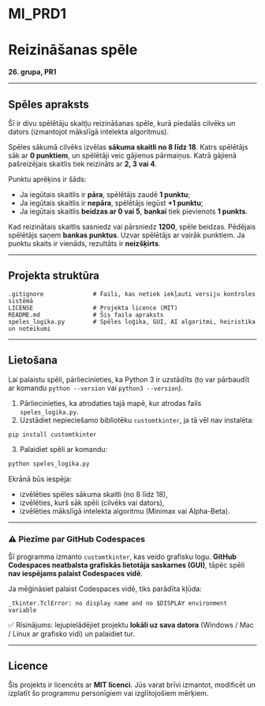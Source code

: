 # MI_PRD1

# Reizināšanas spēle

**26. grupa, PR1**

---

## Spēles apraksts

Šī ir divu spēlētāju skaitļu reizināšanas spēle, kurā piedalās cilvēks un dators (izmantojot mākslīgā intelekta algoritmus).

Spēles sākumā cilvēks izvēlas **sākuma skaitli no 8 līdz 18**. Katrs spēlētājs sāk ar **0 punktiem**, un spēlētāji veic gājienus pārmaiņus. Katrā gājienā pašreizējais skaitlis tiek reizināts ar **2, 3 vai 4**.

Punktu aprēķins ir šāds:
- Ja iegūtais skaitlis ir **pāra**, spēlētājs zaudē **1 punktu**;
- Ja iegūtais skaitlis ir **nepāra**, spēlētājs iegūst **+1 punktu**;
- Ja iegūtais skaitlis **beidzas ar 0 vai 5**, **bankai** tiek pievienots **1 punkts**.

Kad reizinātais skaitlis sasniedz vai pārsniedz **1200**, spēle beidzas. Pēdējais spēlētājs saņem **bankas punktus**. Uzvar spēlētājs ar vairāk punktiem. Ja punktu skaits ir vienāds, rezultāts ir **neizšķirts**.

---

## Projekta struktūra

```
.gitignore              # Faili, kas netiek iekļauti versiju kontroles sistēmā
LICENSE                 # Projekta licence (MIT)
README.md               # Šis faila apraksts
speles_logika.py        # Spēles loģika, GUI, AI algoritmi, heiristika un noteikumi
```

---

## Lietošana

Lai palaistu spēli, pārliecinieties, ka Python 3 ir uzstādīts (to var pārbaudīt ar komandu `python --version` vai `python3 --version`).

1. Pārliecinieties, ka atrodaties tajā mapē, kur atrodas fails `speles_logika.py`.
2. Uzstādiet nepieciešamo bibliotēku `customtkinter`, ja tā vēl nav instalēta:

```bash
pip install customtkinter
```

3. Palaidiet spēli ar komandu:

```bash
python speles_logika.py
```

Ekrānā būs iespēja:
- izvēlēties spēles sākuma skaitli (no 8 līdz 18),
- izvēlēties, kurš sāk spēli (cilvēks vai dators),
- izvēlēties mākslīgā intelekta algoritmu (Minimax vai Alpha-Beta).

---

### ⚠️ Piezīme par GitHub Codespaces

Šī programma izmanto `customtkinter`, kas veido grafisku logu. **GitHub Codespaces neatbalsta grafiskās lietotāja saskarnes (GUI)**, tāpēc spēli **nav iespējams palaist Codespaces vidē**.

Ja mēģināsiet palaist Codespaces vidē, tiks parādīta kļūda:

```
_tkinter.TclError: no display name and no $DISPLAY environment variable
```

✅ Risinājums: lejupielādējiet projektu **lokāli uz sava datora** (Windows / Mac / Linux ar grafisko vidi) un palaidiet tur.

---

## Licence

Šis projekts ir licencēts ar **MIT licenci**. Jūs varat brīvi izmantot, modificēt un izplatīt šo programmu personīgiem vai izglītojošiem mērķiem.
